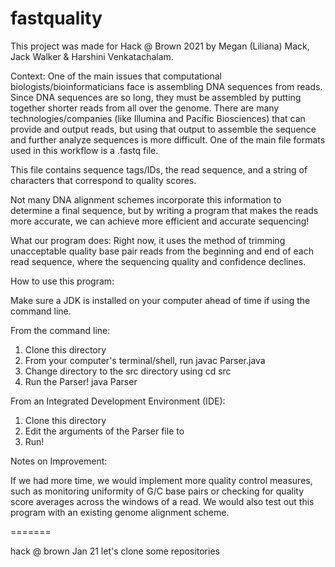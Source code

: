 # fastquality
This project was made for Hack @ Brown 2021 by Megan (Liliana) Mack, Jack Walker & Harshini Venkatachalam. 

Context: 
One of the main issues that computational biologists/bioinformaticians face is assembling DNA sequences from reads. Since DNA sequences are so long, they must be assembled by putting together shorter reads from all over the genome. There are many technologies/companies (like Illumina and Pacific Biosciences) that can provide and output reads, but using that output to assemble the sequence and further analyze sequences is more difficult.
One of the main file formats used in this workflow is a .fastq file.

This file contains sequence tags/IDs, the read sequence, and a string of characters that correspond to quality scores. 

Not many DNA alignment schemes incorporate this information to determine a final sequence, but by writing a program that 
makes the reads more accurate, we can achieve more efficient and accurate sequencing! 

What our program does: 
Right now, it uses the method of trimming unacceptable quality base pair reads from the beginning and end of each read sequence, where the sequencing quality and confidence declines. 

How to use this program: 

Make sure a JDK is installed on your computer ahead of time if using the command line. 

From the command line:
1. Clone this directory
2. From your computer's terminal/shell, run 
javac Parser.java
3. Change directory to the src directory using 
cd src
4. Run the Parser!
java Parser <fastq file to change> <output fastq file>

From an Integrated Development Environment (IDE): 
1. Clone this directory 
2. Edit the arguments of the Parser file to 
<fastq file to change> <output fastq file>
3. Run! 

Notes on Improvement:  

If we had more time, we would implement more quality control measures, such as monitoring uniformity of G/C base pairs or checking for quality score averages across the windows of a read. We would also test out this program with an existing genome alignment scheme.  

=======

hack @ brown Jan 21 
let's clone some repositories
